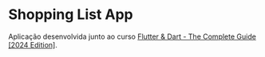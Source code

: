 # Shopping List App

Aplicação desenvolvida junto ao curso <a href="https://www.udemy.com/course/learn-flutter-dart-to-build-ios-android-apps/" alt="Link to course" target="_blank">Flutter & Dart - The Complete Guide [2024 Edition]</a>.